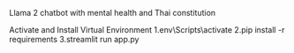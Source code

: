 Llama 2 chatbot with mental health and Thai constitution

Activate and Install Virtual Environment
1.env\Scripts\activate
2.pip install -r requirements
3.streamlit run app.py
